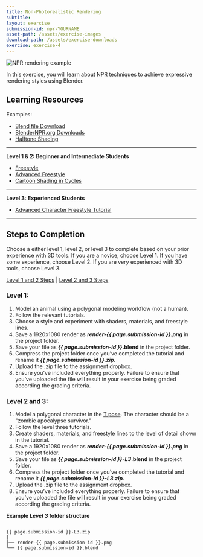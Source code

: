 ```yaml
---
title: Non-Photorealistic Rendering
subtitle: 
layout: exercise
submission-id: npr-YOURNAME
asset-path: /assets/exercise-images
download-path: /assets/exercise-downloads
exercise: exercise-4
---
```

![NPR rendering example]({{site.baseurl}}{{page.asset-path}}/npr-exercise.png)

In this exercise, you will learn about NPR techniques to achieve expressive rendering styles using Blender.

## Learning Resources

Examples:

- [Blend file Download]({{site.baseurl}}{{page.download-path}}/npr-demo.zip)
- [BlenderNPR.org Downloads](http://blendernpr.org/downloads/)
- [Halftone Shading](https://sharkigator.wordpress.com/2016/01/23/screentone-shading/)

---
**Level 1 & 2: Beginner and Intermediate Students**

- [Freestyle](https://www.lynda.com/Blender-tutorials/Quick-strokes-freestyle-line-boil/573135/5024027-4.html?org=psu.edu)
- [Advanced Freestyle](https://www.lynda.com/Blender-tutorials/Quick-strokes-freestyle-line-boil/573135/5024027-4.html?org=psu.edu)
- [Cartoon Shading in Cycles](https://www.lynda.com/Blender-tutorials/Cartoon-shading-cycles/573135/5024029-4.html?org=psu.edu)

---

**Level 3: Experienced Students**

- [Advanced Character Freestyle Tutorial](https://www.youtube.com/watch?v=6Tm3yQHrqbE)

---

## Steps to Completion

Choose a either level 1, level 2, or level 3 to complete based on your prior experience with 3D tools. If you are a novice, choose Level 1. If you have some experience, choose Level 2. If you are very experienced with 3D tools, choose Level 3.

[Level 1 and 2 Steps](#level-1) | [Level 2 and 3 Steps](#level-2-3)

### <a name="level-1"></a>Level 1:

1. Model an animal using a polygonal modeling workflow (not a human).
2. Follow the relevant tutorials.
3. Choose a style and experiment with shaders, materials, and freestyle lines.
4. Save a 1920x1080 render as **_render-{{ page.submission-id }}.png_** in the project folder.
6. Save your file as **_{{ page.submission-id }}_.blend** in the project folder.
7. Compress the project folder once you’ve completed the tutorial and rename it **_{{ page.submission-id }}.zip._**
8. Upload the .zip file to the assignment dropbox.
9. Ensure you’ve included everything properly. Failure to ensure that you’ve uploaded the file will result in your exercise being graded according the grading criteria.

### <a name="level-2-3"></a>Level 2 and 3:

1. Model a polygonal character in the [T pose](https://www.animatorisland.com/the-t-pose-all-about-the-mighty-blueprint/?v=7516fd43adaa). The character should be a "zombie apocalypse survivor." 
2. Follow the level three tutorials.
3. Create shaders, materials, and freestyle lines to the level of detail shown in the tutorial.
4. Save a 1920x1080 render as **_render-{{ page.submission-id }}.png_** in the project folder.
6. Save your file as **_{{ page.submission-id }}-L3_.blend** in the project folder.
7. Compress the project folder once you’ve completed the tutorial and rename it **_{{ page.submission-id }}-L3.zip._**
8. Upload the .zip file to the assignment dropbox.
9. Ensure you’ve included everything properly. Failure to ensure that you’ve uploaded the file will result in your exercise being graded according the grading criteria.

**Example _Level 3_ folder structure**

```

{{ page.submission-id }}-L3.zip
|
├── render-{{ page.submission-id }}.png
└── {{ page.submission-id }}.blend

```